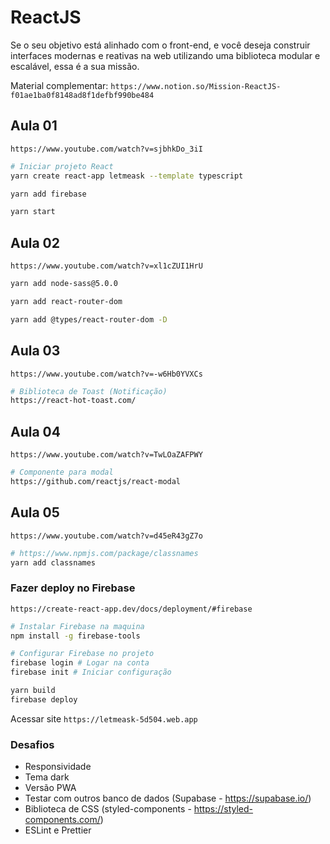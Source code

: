 # ReactJS

Se o seu objetivo está alinhado com o front-end, e você deseja construir interfaces modernas e reativas na web utilizando uma biblioteca modular e escalável, essa é a sua missão.

Material complementar: `https://www.notion.so/Mission-ReactJS-f01ae1ba0f8148ad8f1defbf990be484`

## Aula 01

`https://www.youtube.com/watch?v=sjbhkDo_3iI`

```bash
# Iniciar projeto React
yarn create react-app letmeask --template typescript

yarn add firebase

yarn start
```

## Aula 02

`https://www.youtube.com/watch?v=xl1cZUI1HrU`

```bash
yarn add node-sass@5.0.0

yarn add react-router-dom

yarn add @types/react-router-dom -D
```

## Aula 03

`https://www.youtube.com/watch?v=-w6Hb0YVXCs`

```bash
# Biblioteca de Toast (Notificação)
https://react-hot-toast.com/
```

## Aula 04

`https://www.youtube.com/watch?v=TwLOaZAFPWY`

```bash
# Componente para modal
https://github.com/reactjs/react-modal
```

## Aula 05

`https://www.youtube.com/watch?v=d45eR43gZ7o`

```bash
# https://www.npmjs.com/package/classnames
yarn add classnames
```

### Fazer deploy no Firebase

`https://create-react-app.dev/docs/deployment/#firebase`

```bash
# Instalar Firebase na maquina
npm install -g firebase-tools

# Configurar Firebase no projeto
firebase login # Logar na conta
firebase init # Iniciar configuração

yarn build
firebase deploy
```

Acessar site `https://letmeask-5d504.web.app`

### Desafios

- Responsividade
- Tema dark
- Versão PWA
- Testar com outros banco de dados (Supabase - https://supabase.io/)
- Biblioteca de CSS (styled-components - https://styled-components.com/)
- ESLint e Prettier
